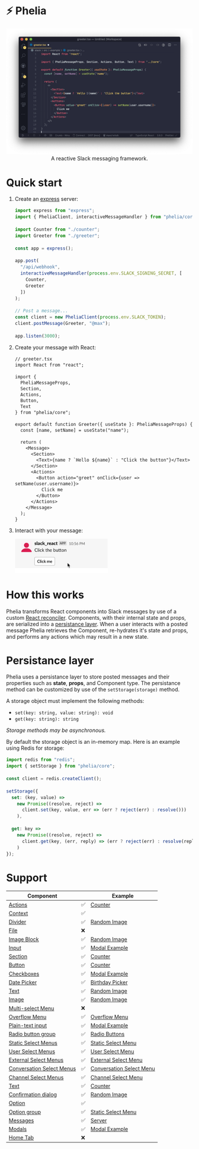 # ⚡ Phelia

<p align="center">
  <img src="/screenshots/screenshot1.png">
A reactive Slack messaging framework.
</p>

# Quick start

1. Create an [express](https://expressjs.com) server:

   ```ts
   import express from "express";
   import { PheliaClient, interactiveMessageHandler } from "phelia/core";

   import Counter from "./counter";
   import Greeter from "./greeter";

   const app = express();

   app.post(
     "/api/webhook",
     interactiveMessageHandler(process.env.SLACK_SIGNING_SECRET, [
       Counter,
       Greeter
     ])
   );

   // Post a message...
   const client = new PheliaClient(process.env.SLACK_TOKEN);
   client.postMessage(Greeter, "@max");

   app.listen(3000);
   ```

2. Create your message with React:

   ```tsx
   // greeter.tsx
   import React from "react";

   import {
     PheliaMessageProps,
     Section,
     Actions,
     Button,
     Text
   } from "phelia/core";

   export default function Greeter({ useState }: PheliaMessageProps) {
     const [name, setName] = useState("name");

     return (
       <Message>
         <Section>
           <Text>{name ? `Hello ${name}` : "Click the button"}</Text>
         </Section>
         <Actions>
           <Button action="greet" onClick={user => setName(user.username)}>
             Click me
           </Button>
         </Actions>
       </Message>
     );
   }
   ```

3. Interact with your message:
   <p align="left">
     <img width="250px" src="/screenshots/screencap2.gif">
   </p>

# How this works

Phelia transforms React components into Slack messages by use of a custom [React reconciler](https://github.com/maxchehab/phelia/blob/master/src/core/reconciler.ts). Components, with their internal state and props, are serialized into a [persistance layer](#persistance-layer). When a user interacts with a posted message Phelia retrieves the Component, re-hydrates it's state and props, and performs any actions which may result in a new state.

# Persistance layer

Phelia uses a persistance layer to store posted messages and their properties such as **state**, **props**, and Component type. The persistance method can be customized by use of the `setStorage(storage)` method.

A storage object must implement the following methods:

- `set(key: string, value: string): void`
- `get(key: string): string`

_Storage methods may be asynchronous._

By default the storage object is an in-memory map. Here is an example using Redis for storage:

```ts
import redis from "redis";
import { setStorage } from "phelia/core";

const client = redis.createClient();

setStorage({
  set: (key, value) =>
    new Promise((resolve, reject) =>
      client.set(key, value, err => (err ? reject(err) : resolve()))
    ),

  get: key =>
    new Promise((resolve, reject) =>
      client.get(key, (err, reply) => (err ? reject(err) : resolve(reply)))
    )
});
```

# Support

| Component                                                                                                  |     | Example                                                                                                               |
| ---------------------------------------------------------------------------------------------------------- | --- | --------------------------------------------------------------------------------------------------------------------- |
| [Actions](https://api.slack.com/reference/block-kit/blocks#actions)                                        | ✅  | [Counter](https://github.com/maxchehab/phelia/blob/master/src/example/counter.tsx)                                    |
| [Context](https://api.slack.com/reference/block-kit/blocks#context)                                        | ✅  |
| [Divider](https://api.slack.com/reference/block-kit/blocks#divider)                                        | ✅  | [Random Image](https://github.com/maxchehab/phelia/blob/master/src/example/random-image.tsx)                          |
| [File](https://api.slack.com/reference/block-kit/blocks#file)                                              | ❌  |
| [Image Block](https://api.slack.com/reference/block-kit/blocks#image)                                      | ✅  | [Random Image](https://github.com/maxchehab/phelia/blob/master/src/example/random-image.tsx)                          |
| [Input](https://api.slack.com/reference/block-kit/blocks#input)                                            | ✅  | [Modal Example](https://github.com/maxchehab/phelia/blob/master/src/example/modal-example.tsx)                        |
| [Section](https://api.slack.com/reference/block-kit/blocks#section)                                        | ✅  | [Counter](https://github.com/maxchehab/phelia/blob/master/src/example/counter.tsx)                                    |
| [Button](https://api.slack.com/reference/block-kit/block-elements#button)                                  | ✅  | [Counter](https://github.com/maxchehab/phelia/blob/master/src/example/counter.tsx)                                    |
| [Checkboxes](https://api.slack.com/reference/block-kit/block-elements#checkboxes)                          | ✅  | [Modal Example](https://github.com/maxchehab/phelia/blob/master/src/example/modal-example.tsx)                        |
| [Date Picker](https://api.slack.com/reference/block-kit/block-elements#datepicker)                         | ✅  | [Birthday Picker](https://github.com/maxchehab/phelia/blob/master/src/example/birthday-picker.tsx)                    |
| [Text](https://api.slack.com/reference/block-kit/composition-objects#text)                                 | ✅  | [Random Image](https://github.com/maxchehab/phelia/blob/master/src/example/random-image.tsx)                          |
| [Image](https://api.slack.com/reference/block-kit/block-elements#image)                                    | ✅  | [Random Image](https://github.com/maxchehab/phelia/blob/master/src/example/random-image.tsx)                          |
| [Multi-select Menu](https://api.slack.com/reference/block-kit/block-elements#multi_select)                 | ❌  |
| [Overflow Menu](https://api.slack.com/reference/block-kit/block-elements#overflow)                         | ✅  | [Overflow Menu](https://github.com/maxchehab/phelia/blob/master/src/example/overflow-menu.tsx)                        |
| [Plain-text input](https://api.slack.com/reference/block-kit/block-elements#input)                         | ✅  | [Modal Example](https://github.com/maxchehab/phelia/blob/master/src/example/modal-example.tsx)                        |
| [Radio button group](https://api.slack.com/reference/block-kit/block-elements#radio)                       | ✅  | [Radio Buttons](https://github.com/maxchehab/phelia/blob/master/src/example/radio-buttons.tsx)                        |
| [Static Select Menus](https://api.slack.com/reference/block-kit/block-elements#static_select)              | ✅  | [Static Select Menu](https://github.com/maxchehab/phelia/blob/master/src/example/static-select-menu.tsx)              |
| [User Select Menus](https://api.slack.com/reference/block-kit/block-elements#users_select)                 | ✅  | [User Select Menu](https://github.com/maxchehab/phelia/blob/master/src/example/user-select-menu.tsx)                  |
| [External Select Menus](https://api.slack.com/reference/block-kit/block-elements#external_select)          | ✅  | [External Select Menu](https://github.com/maxchehab/phelia/blob/master/src/example/external-select-menu.tsx)          |
| [Conversation Select Menus](https://api.slack.com/reference/block-kit/block-elements#conversations_select) | ✅  | [Conversation Select Menu](https://github.com/maxchehab/phelia/blob/master/src/example/conversations-select-menu.tsx) |
| [Channel Select Menus](https://api.slack.com/reference/block-kit/block-elements#channels_select)           | ✅  | [Channel Select Menu](https://github.com/maxchehab/phelia/blob/master/src/example/channels-select-menu.tsx)           |
| [Text](https://api.slack.com/reference/block-kit/composition-objects#text)                                 | ✅  | [Counter](https://github.com/maxchehab/phelia/blob/master/src/example/counter.tsx)                                    |
| [Confirmation dialog](https://api.slack.com/reference/block-kit/composition-objects#confirm)               | ✅  | [Random Image](https://github.com/maxchehab/phelia/blob/master/src/example/random-image.tsx)                          |
| [Option](https://api.slack.com/reference/block-kit/composition-objects#option)                             | ✅  |
| [Option group](https://api.slack.com/reference/block-kit/composition-objects#option_group)                 | ✅  | [Static Select Menu](https://github.com/maxchehab/phelia/blob/master/src/example/static-select-menu.tsx)              |
| [Messages](https://api.slack.com/surfaces/messages)                                                        | ✅  | [Server](https://github.com/maxchehab/phelia/blob/master/src/example/server.ts)                                       |
| [Modals](https://api.slack.com/surfaces/modals)                                                            | ✅  | [Modal Example](https://github.com/maxchehab/phelia/blob/master/src/example/modal-example.tsx)                        |
| [Home Tab](https://api.slack.com/surfaces/tabs)                                                            | ❌  |
